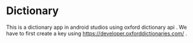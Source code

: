 # Dictionary
This is a dictionary app in android studios using oxford dictionary api . We have to first create a key using https://developer.oxforddictionaries.com/  .
